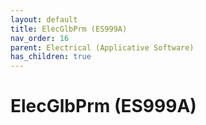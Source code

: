 ```yaml
---
layout: default
title: ElecGlbPrm (ES999A)
nav_order: 16
parent: Electrical (Applicative Software)
has_children: true
---
```

# ElecGlbPrm (ES999A)
